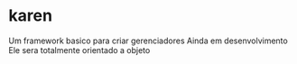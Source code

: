 # karen
Um framework basico para criar gerenciadores
Ainda em desenvolvimento
Ele sera totalmente orientado a objeto
